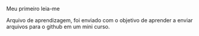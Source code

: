 Meu primeiro leia-me

Arquivo de aprendizagem, foi enviado com o objetivo de aprender a enviar arquivos para o github em um mini curso. 